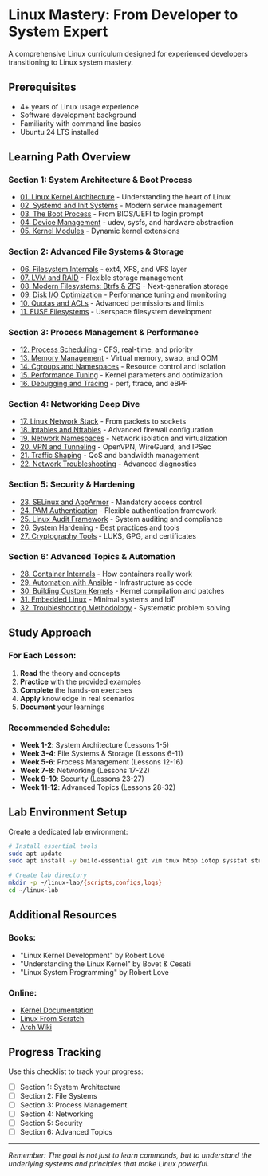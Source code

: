 # Linux Mastery: From Developer to System Expert

A comprehensive Linux curriculum designed for experienced developers transitioning to Linux system mastery.

## Prerequisites
- 4+ years of Linux usage experience
- Software development background
- Familiarity with command line basics
- Ubuntu 24 LTS installed

## Learning Path Overview

### Section 1: System Architecture & Boot Process
- [01. Linux Kernel Architecture](01-kernel-architecture.md) - Understanding the heart of Linux
- [02. Systemd and Init Systems](02-systemd-init.md) - Modern service management
- [03. The Boot Process](03-boot-process.md) - From BIOS/UEFI to login prompt
- [04. Device Management](04-device-management.md) - udev, sysfs, and hardware abstraction
- [05. Kernel Modules](05-kernel-modules.md) - Dynamic kernel extensions

### Section 2: Advanced File Systems & Storage
- [06. Filesystem Internals](06-filesystem-internals.md) - ext4, XFS, and VFS layer
- [07. LVM and RAID](07-lvm-raid.md) - Flexible storage management
- [08. Modern Filesystems: Btrfs & ZFS](08-btrfs-zfs.md) - Next-generation storage
- [09. Disk I/O Optimization](09-disk-optimization.md) - Performance tuning and monitoring
- [10. Quotas and ACLs](10-quotas-acls.md) - Advanced permissions and limits
- [11. FUSE Filesystems](11-fuse-filesystems.md) - Userspace filesystem development

### Section 3: Process Management & Performance
- [12. Process Scheduling](12-process-scheduling.md) - CFS, real-time, and priority
- [13. Memory Management](13-memory-management.md) - Virtual memory, swap, and OOM
- [14. Cgroups and Namespaces](14-cgroups-namespaces.md) - Resource control and isolation
- [15. Performance Tuning](15-performance-tuning.md) - Kernel parameters and optimization
- [16. Debugging and Tracing](16-debugging-tracing.md) - perf, ftrace, and eBPF

### Section 4: Networking Deep Dive
- [17. Linux Network Stack](17-network-stack.md) - From packets to sockets
- [18. Iptables and Nftables](18-iptables-nftables.md) - Advanced firewall configuration
- [19. Network Namespaces](19-network-namespaces.md) - Network isolation and virtualization
- [20. VPN and Tunneling](20-vpn-tunneling.md) - OpenVPN, WireGuard, and IPSec
- [21. Traffic Shaping](21-traffic-shaping.md) - QoS and bandwidth management
- [22. Network Troubleshooting](22-network-troubleshooting.md) - Advanced diagnostics

### Section 5: Security & Hardening
- [23. SELinux and AppArmor](23-selinux-apparmor.md) - Mandatory access control
- [24. PAM Authentication](24-pam-authentication.md) - Flexible authentication framework
- [25. Linux Audit Framework](25-audit-framework.md) - System auditing and compliance
- [26. System Hardening](26-hardening-practices.md) - Best practices and tools
- [27. Cryptography Tools](27-cryptography-tools.md) - LUKS, GPG, and certificates

### Section 6: Advanced Topics & Automation
- [28. Container Internals](28-containers-internals.md) - How containers really work
- [29. Automation with Ansible](29-automation-ansible.md) - Infrastructure as code
- [30. Building Custom Kernels](30-custom-kernels.md) - Kernel compilation and patches
- [31. Embedded Linux](31-embedded-linux.md) - Minimal systems and IoT
- [32. Troubleshooting Methodology](32-troubleshooting-methodology.md) - Systematic problem solving

## Study Approach

### For Each Lesson:
1. **Read** the theory and concepts
2. **Practice** with the provided examples
3. **Complete** the hands-on exercises
4. **Apply** knowledge in real scenarios
5. **Document** your learnings

### Recommended Schedule:
- **Week 1-2**: System Architecture (Lessons 1-5)
- **Week 3-4**: File Systems & Storage (Lessons 6-11)
- **Week 5-6**: Process Management (Lessons 12-16)
- **Week 7-8**: Networking (Lessons 17-22)
- **Week 9-10**: Security (Lessons 23-27)
- **Week 11-12**: Advanced Topics (Lessons 28-32)

## Lab Environment Setup

Create a dedicated lab environment:
```bash
# Install essential tools
sudo apt update
sudo apt install -y build-essential git vim tmux htop iotop sysstat strace ltrace

# Create lab directory
mkdir -p ~/linux-lab/{scripts,configs,logs}
cd ~/linux-lab
```

## Additional Resources

### Books:
- "Linux Kernel Development" by Robert Love
- "Understanding the Linux Kernel" by Bovet & Cesati
- "Linux System Programming" by Robert Love

### Online:
- [Kernel Documentation](https://www.kernel.org/doc/html/latest/)
- [Linux From Scratch](http://www.linuxfromscratch.org/)
- [Arch Wiki](https://wiki.archlinux.org/)

## Progress Tracking

Use this checklist to track your progress:

- [ ] Section 1: System Architecture
- [ ] Section 2: File Systems
- [ ] Section 3: Process Management
- [ ] Section 4: Networking
- [ ] Section 5: Security
- [ ] Section 6: Advanced Topics

---

*Remember: The goal is not just to learn commands, but to understand the underlying systems and principles that make Linux powerful.*